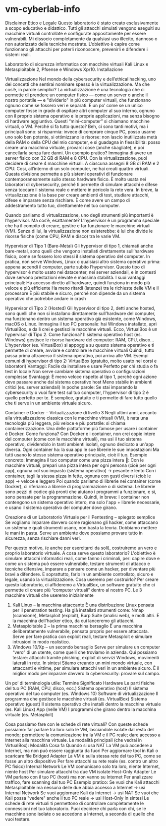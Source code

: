 # vm-cyberlab-info

Disclaimer Etico e Legale
Questo laboratorio è stato creato esclusivamente a scopo educativo e didattico.
Tutti gli attacchi simulati vengono eseguiti su macchine virtuali controllate e configurate appositamente per essere vulnerabili.
Mi dissocio completamente da qualsiasi uso illecito, dannoso o non autorizzato delle tecniche mostrate.
L’obiettivo è capire come funzionano gli attacchi per poterli riconoscere, prevenirli e difendere i sistemi reali.

Laboratorio di sicurezza informatica con macchine virtuali Kali Linux e Metasploitable 2, Pfsense e Windows Xp/10. Installazione

Virtualizzazione
Nel mondo della cybersecurity e dell’ethical hacking, uno dei concetti che sentirai nominare spesso è la virtualizzazione.
Ma che cos’è, in parole semplici?
La virtualizzazione è una tecnologia che ci permette di prendere un computer fisico — come un server o anche il nostro portatile — e "dividerlo" in più computer virtuali, che funzionano ognuno come se fossero veri e separati.
È un po’ come se un unico computer fosse in grado di ospitare altri computer al suo interno, ognuno con il proprio sistema operativo e le proprie applicazioni, ma senza bisogno di hardware aggiuntivo. Questi “mini-computer” si chiamano macchine virtuali, o VM.
Perché si fa tutto questo?
Beh, ci sono tanti motivi, ma i principali sono:
si risparmia: invece di comprare cinque PC, posso usarne uno solo ben potente,
si ottimizzano le risorse: non lascio inutilizzata metà della RAM o della CPU del mio computer,
e si guadagna in flessibilità: posso creare una macchina virtuale, provarci cose (anche sbagliate), e poi cancellarla senza fare danni.
Un esempio pratico?
Immagina di avere un server fisico con 32 GB di RAM e 8 CPU. Con la virtualizzazione, puoi decidere di creare 4 macchine virtuali. A ciascuna assegni 8 GB di RAM e 2 CPU. Così, all’interno di un solo computer, ne hai creati quattro virtuali.
Questa divisione permette a più sistemi operativi di funzionare contemporaneamente sullo stesso hardware fisico. È molto usata nei laboratori di cybersecurity, perché ti permette di simulare attacchi e difese senza toccare il sistema reale o mettere in pericolo la rete vera.
In breve, la virtualizzazione è la base per creare ambienti di test, studiare attacchi, difese e imparare senza rischiare. È come avere un campo di addestramento tutto tuo, direttamente nel tuo computer.

Quando parliamo di virtualizzazione, uno degli strumenti più importanti è l’hypervisor.
Ma cos’è, esattamente?
L’hypervisor è un programma speciale che ha il compito di creare, gestire e far funzionare le macchine virtuali (VM).
Senza di lui, la virtualizzazione non esisterebbe: è lui che divide le risorse fisiche (come CPU, RAM e disco) tra le varie VM.

Hypervisor di Tipo 1 (Bare-Metal)
Gli hypervisor di tipo 1, chiamati anche bare-metal, sono quelli che vengono installati direttamente sull’hardware fisico, come se fossero loro stessi il sistema operativo del computer.
In pratica, non serve Windows, Linux o qualsiasi altro sistema operativo prima: appena accendi il computer, parte subito l’hypervisor.
Questo tipo di hypervisor è molto usato nei datacenter, nei server aziendali, e in contesti dove servono prestazioni elevate e massima stabilità.
I suoi vantaggi principali:
Ha accesso diretto all’hardware, quindi funziona in modo più veloce e più efficiente
Ha meno ritardi (latenze) tra le richieste delle VM e il processore
È più stabile e sicuro, perché non dipende da un sistema operativo che potrebbe andare in crash

Hypervisor di Tipo 2 (Hosted) 
Gli hypervisor di tipo 2, detti anche hosted, sono quelli che non si installano direttamente sull’hardware del computer, ma funzionano dentro un sistema operativo già esistente, come Windows, macOS o Linux.
Immagina il tuo PC personale: hai Windows installato, apri VirtualBox, e da lì crei e gestisci le macchine virtuali.
Ecco, VirtualBox è un hypervisor di Tipo 2.
Come funziona?
Il sistema operativo host (es. Windows) gestisce le risorse hardware del computer: RAM, CPU, disco…
L’hypervisor (es. VirtualBox) si appoggia su questo sistema operativo e ti permette di creare, avviare e controllare le macchine virtuali
Quindi, tutto passa prima attraverso il sistema operativo, poi arriva alle VM.
Esempi comuni di hypervisor di tipo 2:
VirtualBox (gratuito, molto usato nei corsi e laboratori)
Vantaggi:
Facile da installare e usare
Perfetto per chi studia o fa test in locale
Non serve cambiare sistema operativo o configurazioni complesse
Svantaggi:
È meno veloce rispetto al tipo 1, perché ogni azione deve passare anche dal sistema operativo host
Meno stabile in ambienti critici (es. server aziendali)
In poche parole:
Se stai imparando la cybersecurity o vuoi fare test sul tuo computer, l’hypervisor di tipo 2 è quello perfetto per te. È semplice, gratuito e ti permette di fare tutto quello che ti serve in un ambiente virtuale sicuro.

Container e Docker – Virtualizzazione di livello 3 
Negli ultimi anni, accanto alla virtualizzazione classica con le macchine virtuali (VM), è nata una tecnologia più leggera, più veloce e più portatile: si chiama containerizzazione.
Una delle piattaforme più famose per usare i container è Docker.
Come funziona?
Con Docker e i container, non crei copie intere del computer (come con le macchine virtuali),
ma usi il tuo sistema operativo, dividendolo in tanti ambienti isolati, ognuno dedicato a un'app diversa.
Ogni container ha:
la sua app
le sue librerie
le sue impostazioni
Ma tutti usano lo stesso sistema operativo principale, cioè il tuo.
Esempio concreto:
Immagina il tuo computer come una pizza intera 🍕:
Con le macchine virtuali, prepari una pizza intera per ogni persona (cioè per ogni app), ognuna col suo impasto (sistema operativo) → pesante e lento
Con i container, tagli la stessa pizza in fette, ognuna con gusti diversi (cioè le app) → veloce e leggero
Poi quando parliamo di librerie nei container (come Docker), ci riferiamo a librerie di programmazione o di sistema.
Le librerie sono pezzi di codice già pronti che aiutano i programmi a funzionare, e sì, sono pensate per la programmazione.
Quindi, in breve:
I container non contengono un sistema operativo intero,
ma solo l'app + librerie necessarie, e usano il sistema operativo del computer dove girano.

Creazione di un Laboratorio Virtuale per il Pentesting – spiegato semplice
Se vogliamo imparare davvero come ragionano gli hacker, come attaccano un sistema e quali strumenti usano, non basta la teoria.
Dobbiamo mettere le mani in pasta. Serve un ambiente dove possiamo provare tutto in sicurezza, senza rischiare danni veri.

Per questo motivo, (e anche per esercitarci da soli), costruiremo un vero e proprio laboratorio virtuale.
A cosa serve questo laboratorio?
L'obiettivo è simulare attacchi informatici reali, come fanno i criminali, per:
capire dove e come un sistema può essere vulnerabile,
testare strumenti di attacco e tecniche difensive,
imparare a pensare come un hacker, per diventare più bravi a difendere.
E soprattutto, farlo in un ambiente controllato, sicuro e legale, usando la virtualizzazione.
Cosa useremo per costruirlo?
Per creare questo laboratorio, ci affideremo a VirtualBox, un software gratuito che ci permette di creare più “computer virtuali” dentro al nostro PC.
Le 3 macchine virtuali che useremo inizialmente
1. Kali Linux – la macchina attaccante
È una distribuzione Linux pensata per il penetration testing.
Ha già installati strumenti come:
Nmap (scansione),
Metasploit (exploit),
Burp Suite (analisi web),
e molti altri.
È la macchina dell'hacker etico, da cui lanceremo gli attacchi.
2. Metasploitable 2 – la prima macchina bersaglio
È una macchina deliberatamente vulnerabile, pensata proprio per essere attaccata.
Serve per fare pratica con exploit reali, testare Metasploit e simulare intrusioni in modo realistico.
3. Windows 10/Xp – un secondo bersaglio
Serve per simulare un computer “vero” di un utente, come quelli che troviamo in azienda.
Qui possiamo testare:
attacchi tramite phishing,
exploit di servizi Windows,
movimenti laterali in rete.
In sintesi
Stiamo creando un mini mondo virtuale, con attaccanti e vittime, per simulare attacchi veri in un ambiente sicuro.
È il miglior modo per imparare davvero la cybersecurity: provare sul campo.

Un po’ di terminologia utile:
Termine	                          Significato
Hardware	                        Le parti fisiche del tuo PC (RAM, CPU, disco, ecc.)
Sistema operativo (host)	        Il sistema operativo del tuo computer (es. Windows 10)
Software di virtualizzazione	    Il programma che gestisce le macchine virtuali (es. VirtualBox)
Sistema operativo (guest)	        Il sistema operativo che installi dentro la macchina virtuale (es. Kali Linux)
App (nelle VM)	                  I programmi che girano dentro la macchina virtuale (es. Metasploit)

Cosa possiamo fare con le schede di rete virtuali?
Con queste schede possiamo:
far parlare tra loro solo le VM, lasciandole isolate dal resto del mondo;
permettere la comunicazione tra la VM e il PC reale;
dare accesso a Internet alla macchina virtuale.
Le modalità principali (che vedrai in VirtualBox):
Modalità	                             Cosa fa	Quando si usa
NAT	                                   La VM può accedere a Internet, ma non può essere raggiunta da fuori	Per aggiornare tool in Kali o scaricare file
Bridged Adapter	                       La VM è sulla stessa rete del tuo PC, come se fosse un altro dispositivo	Per fare attacchi su rete reale (es. contro un altro PC fisico)
Internal Network	                     Le VM comunicano solo tra loro, niente Internet, niente host	Per simulare attacchi tra due VM isolate
Host-Only Adapter	                     Le VM parlano con il tuo PC (host) ma non vanno su Internet	Per analizzare traffico, fare scanning dal tuo PC
Esempio pratico:
Se vuoi che Kali attacchi Metasploitable ma nessuna delle due abbia accesso a Internet → usi Internal Network
Se vuoi aggiornare Kali da Internet → usi NAT
Se vuoi che Kali possa "vedere" anche il tuo PC reale → usi Host-Only
In sintesi
Le schede di rete virtuali ti permettono di controllare completamente le connessioni nel tuo laboratorio.
Puoi decidere chi parla con chi, se le macchine sono isolate o se accedono a Internet, a seconda di quello che vuoi testare.




